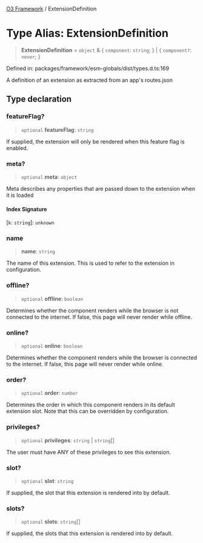 [O3 Framework](../API.md) / ExtensionDefinition

# Type Alias: ExtensionDefinition

> **ExtensionDefinition** = `object` & \{ `component`: `string`; \} \| \{ `component?`: `never`; \}

Defined in: packages/framework/esm-globals/dist/types.d.ts:169

A definition of an extension as extracted from an app's routes.json

## Type declaration

### featureFlag?

> `optional` **featureFlag**: `string`

If supplied, the extension will only be rendered when this feature flag is enabled.

### meta?

> `optional` **meta**: `object`

Meta describes any properties that are passed down to the extension when it is loaded

#### Index Signature

\[`k`: `string`\]: `unknown`

### name

> **name**: `string`

The name of this extension. This is used to refer to the extension in configuration.

### offline?

> `optional` **offline**: `boolean`

Determines whether the component renders while the browser is not connected to the internet. If false, this page will never render while offline.

### online?

> `optional` **online**: `boolean`

Determines whether the component renders while the browser is connected to the internet. If false, this page will never render while online.

### order?

> `optional` **order**: `number`

Determines the order in which this component renders in its default extension slot. Note that this can be overridden by configuration.

### privileges?

> `optional` **privileges**: `string` \| `string`[]

The user must have ANY of these privileges to see this extension.

### slot?

> `optional` **slot**: `string`

If supplied, the slot that this extension is rendered into by default.

### slots?

> `optional` **slots**: `string`[]

If supplied, the slots that this extension is rendered into by default.
